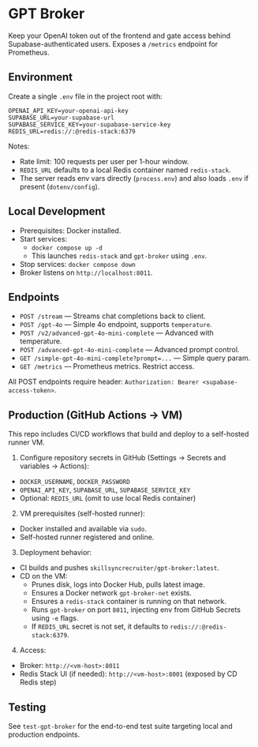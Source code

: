 # GPT Broker

Keep your OpenAI token out of the frontend and gate access behind Supabase-authenticated users. Exposes a `/metrics` endpoint for Prometheus.

## Environment
Create a single `.env` file in the project root with:
```
OPENAI_API_KEY=your-openai-api-key
SUPABASE_URL=your-supabase-url
SUPABASE_SERVICE_KEY=your-supabase-service-key
REDIS_URL=redis://:@redis-stack:6379
```
Notes:
- Rate limit: 100 requests per user per 1-hour window.
- `REDIS_URL` defaults to a local Redis container named `redis-stack`.
- The server reads env vars directly (`process.env`) and also loads `.env` if present (`dotenv/config`).

## Local Development
- Prerequisites: Docker installed.
- Start services:
  - `docker compose up -d`
  - This launches `redis-stack` and `gpt-broker` using `.env`.
- Stop services: `docker compose down`
- Broker listens on `http://localhost:8011`.

## Endpoints
- `POST /stream` — Streams chat completions back to client.
- `POST /gpt-4o` — Simple 4o endpoint, supports `temperature`.
- `POST /v2/advanced-gpt-4o-mini-complete` — Advanced with temperature.
- `POST /advanced-gpt-4o-mini-complete` — Advanced prompt control.
- `GET /simple-gpt-4o-mini-complete?prompt=...` — Simple query param.
- `GET /metrics` — Prometheus metrics. Restrict access.

All POST endpoints require header: `Authorization: Bearer <supabase-access-token>`.

## Production (GitHub Actions → VM)
This repo includes CI/CD workflows that build and deploy to a self-hosted runner VM.

1) Configure repository secrets in GitHub (Settings → Secrets and variables → Actions):
- `DOCKER_USERNAME`, `DOCKER_PASSWORD`
- `OPENAI_API_KEY`, `SUPABASE_URL`, `SUPABASE_SERVICE_KEY`
- Optional: `REDIS_URL` (omit to use local Redis container)

2) VM prerequisites (self-hosted runner):
- Docker installed and available via `sudo`.
- Self-hosted runner registered and online.

3) Deployment behavior:
- CI builds and pushes `skillsyncrecruiter/gpt-broker:latest`.
- CD on the VM:
  - Prunes disk, logs into Docker Hub, pulls latest image.
  - Ensures a Docker network `gpt-broker-net` exists.
  - Ensures a `redis-stack` container is running on that network.
  - Runs `gpt-broker` on port `8011`, injecting env from GitHub Secrets using `-e` flags.
  - If `REDIS_URL` secret is not set, it defaults to `redis://:@redis-stack:6379`.

4) Access:
- Broker: `http://<vm-host>:8011`
- Redis Stack UI (if needed): `http://<vm-host>:8001` (exposed by CD Redis step)

## Testing
See `test-gpt-broker` for the end-to-end test suite targeting local and production endpoints.
